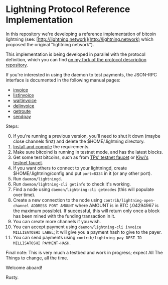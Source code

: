 # Lightning Protocol Reference Implementation

In this repository we're developing a reference implementation of
bitcoin lightning (see:
[http://lightning.network](http://lightning.network) which proposed
the original "lightning network").

This implementation is being developed in parallel with the protocol
definition, which you can find [on my fork of the protocol description repository](https://github.com/rustyrussell/lightning).

If you're interested in using the daemon to test payments, the
JSON-RPC interface is documented in the following manual pages:
* [invoice](doc/lightning-invoice.7.txt)
* [listinvoice](doc/lightning-listinvoice.7.txt)
* [waitinvoice](doc/lightning-waitinvoice.7.txt)
* [delinvoice](doc/lightning-delinvoice.7.txt)
* [getroute](doc/lightning-getroute.7.txt)
* [sendpay](doc/lightning-sendpay.7.txt)

Steps:

0.  If you're running a previous version, you'll need to shut it down
    (maybe close channels first) and delete the $HOME/.lightning directory.
1.  [Install and compile](INSTALL.md) the requirements.
2.  Make sure bitcoind is running in testnet mode, and has the latest
    blocks.
3.  Get some test bitcoins, such as from [TPs' testnet faucet](http://tpfaucet.appspot.com/) or [Kiwi's testnet faucet](https://testnet.manu.backend.hamburg/faucet).
3.  If you want others to connect to your lightningd, create $HOME/.lightning/config and put `port=8334` in it (or any other port).
4.  Run `daemon/lightningd`.
6.  Run `daemon/lightning-cli getinfo` to check it's working.
7.  Find a node using `daemon/lightning-cli getnodes` (this will populate
    over time).
8.  Create a new connection to the node using `contrib/lightning-open-channel
    ADDRESS PORT AMOUNT` where AMOUNT is in BTC (.04294967 is the maximum
    possible).  If successful, this will return only once a block has been
    mined with the funding transaction in it.
9.  You can create more channels if you wish.
10.  You can accept payment using `daemon/lightning-cli invoice
    MILLISATOSHI LABEL`; it will give you a payment hash to give to the
    payer.
11. You can send payments using `contrib/lightning-pay DEST-ID MILLISATOSHI PAYMENT-HASH`.

Final note: This is very much a testbed and work in progress; expect
All The Things to change, all the time.

Welcome aboard!

Rusty.
